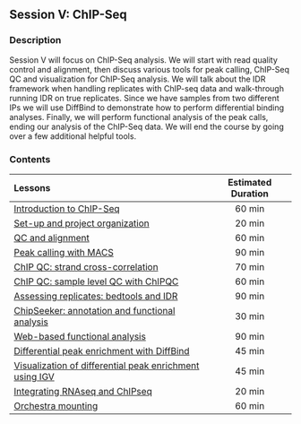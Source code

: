 ## Session V: ChIP-Seq

### Description

Session V will focus on ChIP-Seq analysis. We will start with read quality control and alignment, then discuss various tools for peak calling, ChIP-Seq QC and visualization for ChIP-Seq analysis. We will talk about the IDR framework when handling replicates with ChIP-seq data and walk-through running IDR on true replicates. Since we have samples from two different IPs we will use DiffBind to demonstrate how to perform differential binding analyses. Finally, we will perform functional analysis of the peak calls, ending our analysis of the ChIP-Seq data. We will end the course by going over a few additional helpful tools. 

### Contents
 
| Lessons            | Estimated Duration |
|:------------------------|:----------:|
|[Introduction to ChIP-Seq](lectures/)| 60 min |
|[Set-up and project organization](lessons/01_Intro_chipseq_and_setup.md)| 20 min |
|[QC and alignment](lessons/02_QC_and_alignment.md)| 60 min |
|[Peak calling with MACS](lessons/03_peak_calling_macs.md)| 90 min |
|[ChIP QC: strand cross-correlation](lessons/04_QC_cross_correlation.md)| 70 min |
|[ChIP QC: sample level QC with ChIPQC](lessons/05_QC_quality_metrics.md)| 60 min |
|[Assessing replicates: bedtools and IDR](lessons/06_handling-replicates.md)| 90 min |
|[ChipSeeker: annotation and functional analysis](lessons/07_ChIPseeker_functional_analysis.md)| 30 min |
|[Web-based functional analysis](lessons/08_functional_analysis.md)| 90 min |
|[Differential peak enrichment with DiffBind](lessons/09_differential_peaks.md)| 45 min |
|[Visualization of differential peak enrichment using IGV](lessons/10_QC_visualization.md)| 45 min |
|[Integrating RNAseq and ChIPseq](lessons/integrating_rna-seq_and_chip-seq.md)| 20 min |
|[Orchestra mounting](lessons/orchestra_mounting.md)| 60 min |
